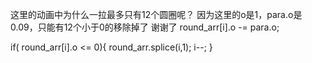 这里的动画中为什么一拉最多只有12个圆圈呢？
因为这里的o是1，para.o是0.09，只能有12个小于0的移除掉了 谢谢了
round_arr[i].o -= para.o;

if( round_arr[i].o <= 0){
      round_arr.splice(i,1);
       i--;
 }
